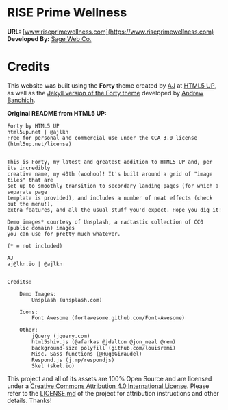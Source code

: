 # RISE Prime Wellness

**URL:** [www.riseprimewellness.com](https://www.riseprimewellness.com)
**Developed By:** [Sage Web Co.](https://www.sageweb.co)

# Credits

This website was built using the **Forty** theme created by [AJ](https://twitter.com/ajlkn) at [HTML5 UP](https://html5up.net/), as well as the [Jekyll version of the Forty theme](https://github.com/andrewbanchich/forty-jekyll-theme) developed by [Andrew Banchich](https://twitter.com/andrewbanchich).

**Original README from HTML5 UP:**

```
Forty by HTML5 UP
html5up.net | @ajlkn
Free for personal and commercial use under the CCA 3.0 license (html5up.net/license)


This is Forty, my latest and greatest addition to HTML5 UP and, per its incredibly
creative name, my 40th (woohoo)! It's built around a grid of "image tiles" that are
set up to smoothly transition to secondary landing pages (for which a separate page
template is provided), and includes a number of neat effects (check out the menu!),
extra features, and all the usual stuff you'd expect. Hope you dig it!

Demo images* courtesy of Unsplash, a radtastic collection of CC0 (public domain) images
you can use for pretty much whatever.

(* = not included)

AJ
aj@lkn.io | @ajlkn


Credits:

	Demo Images:
		Unsplash (unsplash.com)

	Icons:
		Font Awesome (fortawesome.github.com/Font-Awesome)

	Other:
		jQuery (jquery.com)
		html5shiv.js (@afarkas @jdalton @jon_neal @rem)
		background-size polyfill (github.com/louisremi)
		Misc. Sass functions (@HugoGiraudel)
		Respond.js (j.mp/respondjs)
		Skel (skel.io)
```

This project and all of its assets are 100% Open Source and are licensed under a [Creative Commons Attribution 4.0 International License](https://creativecommons.org/licenses/by/4.0/). Please refer to the [LICENSE.md](https://github.com/zac-heisey/prime-wellness/blob/netlify/LICENSE.md) of the project for attribution instructions and other details. Thanks!
